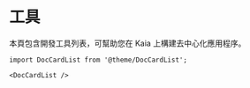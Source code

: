 # 工具

本頁包含開發工具列表，可幫助您在 Kaia 上構建去中心化應用程序。

```mdx-code-block
import DocCardList from '@theme/DocCardList';

<DocCardList />
```
